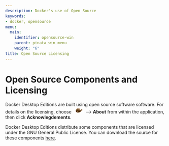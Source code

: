 ```yaml
---
description: Docker's use of Open Source
keywords:
- docker, opensource
menu:
  main:
    identifier: opensource-win
    parent: pinata_win_menu
    weight: "6"
title: Open Source Licensing
---
```


# Open Source Components and Licensing

Docker Desktop Editions are built using open source software software. For details on the licensing, choose <img src="../images/whale-x.png"> --> **About** from within the application, then click **Acknowlegdements**.

Docker Desktop Editions distribute some components that are licensed under the GNU General Public License. You can download the source for these components [here](https://download.docker.com/opensource/License.tar.gz).

